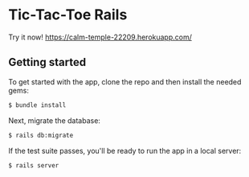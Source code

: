 # Tic-Tac-Toe Rails

Try it now!
https://calm-temple-22209.herokuapp.com/

## Getting started
To get started with the app, clone the repo and then install the needed gems:
```sh
$ bundle install
```

Next, migrate the database:

```sh
$ rails db:migrate
```

If the test suite passes, you'll be ready to run the app in a local server:

```sh
$ rails server
```
